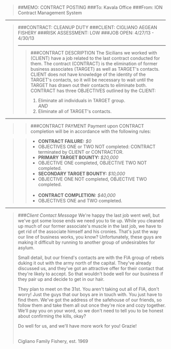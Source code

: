 > ##MEMO: CONTRACT POSTING
> ###To: Kavala Office
> ###From: ION Contract Management System

----------
>###CONTRACT: CLEANUP DUTY
>###CLIENT: CIGLIANO AEGEAN FISHERY
>###RISK ASSESSMENT: LOW
>###JOB OPEN: 4/27/13 - 4/30/13
>***
>>###CONTRACT DESCRIPTION
>>The Sicilians we worked with (CLIENT) have a job related to the last contract conducted for them. The contract (CONTRACT) is the elimination of former business associates (TARGET) as well as TARGET's contacts. CLIENT does not have knowledge of the identity of the TARGET's contacts, so it will be necessary to wait until the TARGET has drawn out their contacts to eliminate both. CONTRACT has three OBJECTIVES outlined by the CLIENT:
>>
>>1. Eliminate all individuals in TARGET group.<br>
>>*AND*
>>2. Eliminate all of TARGET's contacts.<br>

***

>>###CONTRACT PAYMENT
>>Payment upon CONTRACT completion will be in accordance with the following rules:

>>- **CONTRACT FAILURE:** *$0*
>>  - OBJECTIVES ONE or TWO NOT completed: CONTRACT terminated by CLIENT or CONTRACTOR.
>>- **PRIMARY TARGET BOUNTY:** *$20,000*
>>  - OBJECTIVE ONE completed, OBJECTIVE TWO NOT completed.
>>- **SECONDARY TARGET BOUNTY:** *$10,000*
>>  - OBJECTIVE ONE NOT completed, OBJECTIVE TWO completed.
<br><br>
>>- **CONTRACT COMPLETION:** *$40,000*
>>  - OBJECTIVES ONE and TWO completed.

***

>###*Client Contact Message*
>We're happy the last job went well, but we've got some loose ends we need you to tie up. While you cleaned up much of our former associate's muscle in the last job, we have to get rid of the associate himself and his cronies. That's just the way our line of business works, you know? Unfortunately, these guys are making it difficult by running to another group of undesirables for asylum. 
>
>Small detail, but our friend's contacts are with the FIA group of rebels duking it out with the army north of the capital. They've already discussed us, and they've got an attractive offer for their contact that they're likely to accept. So that wouldn't bode well for our business if they pair up and decide to get in our hair. 
>
>They plan to meet on the 31st. You aren't taking out all of FIA, don't worry! Just the guys that our boys are in touch with. You just have to find them. We've got the address of the safehouse of our friends, so follow them and take them all out once they're nice and cozy together. We'll pay you on your word, so we don't need to tell you to be honest about confirming the kills, okay?
>
>Do well for us, and we'll have more work for you! Grazie!
>
><br>Cigliano Family Fishery, est. 1969
